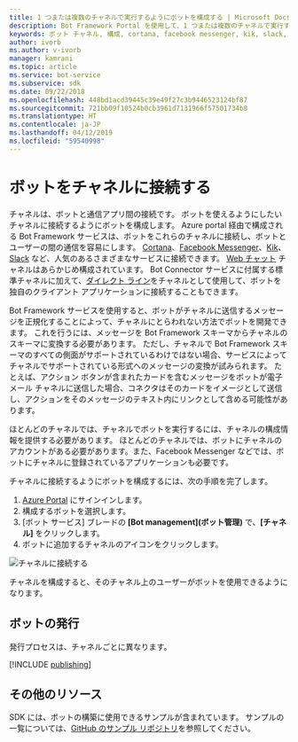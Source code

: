 ```yaml
---
title: 1 つまたは複数のチャネルで実行するようにボットを構成する | Microsoft Docs
description: Bot Framework Portal を使用して、1 つまたは複数のチャネルで実行するようにボットを構成する方法について説明します。
keywords: ボット チャネル, 構成, cortana, facebook messenger, kik, slack, skype, azure portal
author: ivorb
ms.author: v-ivorb
manager: kamrani
ms.topic: article
ms.service: bot-service
ms.subservice: sdk
ms.date: 09/22/2018
ms.openlocfilehash: 448bd1acd39445c39e49f27c3b9446523124bf87
ms.sourcegitcommit: 721bb09f10524b0cb3961d7131966f57501734b8
ms.translationtype: HT
ms.contentlocale: ja-JP
ms.lasthandoff: 04/12/2019
ms.locfileid: "59540998"
---
```

# <a name="connect-a-bot-to-channels"></a>ボットをチャネルに接続する

チャネルは、ボットと通信アプリ間の接続です。 ボットを使えるようにしたいチャネルに接続するようにボットを構成します。 Azure portal 経由で構成される Bot Framework サービスは、ボットをこれらのチャネルに接続し、ボットとユーザーの間の通信を容易にします。 [Cortana](bot-service-channel-connect-cortana.md)、[Facebook Messenger](bot-service-channel-connect-facebook.md)、[Kik](bot-service-channel-connect-kik.md)、[Slack](bot-service-channel-connect-slack.md) など、人気のあるさまざまなサービスに接続できます。 [Web チャット](bot-service-channel-connect-webchat.md) チャネルはあらかじめ構成されています。 Bot Connector サービスに付属する標準チャネルに加えて、[ダイレクト ライン](bot-service-channel-connect-directline.md)をチャネルとして使用して、ボットを独自のクライアント アプリケーションに接続することもできます。

Bot Framework サービスを使用すると、ボットがチャネルに送信するメッセージを正規化することによって、チャネルにとらわれない方法でボットを開発できます。 これを行うには、メッセージを Bot Framework スキーマからチャネルのスキーマに変換する必要があります。 ただし、チャネルで Bot Framework スキーマのすべての側面がサポートされているわけではない場合、サービスによってチャネルでサポートされている形式へのメッセージの変換が試みられます。 たとえば、アクション ボタンが含まれたカードを含むメッセージをボットが電子メール チャネルに送信した場合、コネクタはそのカードをイメージとして送信し、アクションをそのメッセージのテキスト内にリンクとして含める可能性があります。

ほとんどのチャネルでは、チャネルでボットを実行するには、チャネルの構成情報を提供する必要があります。 ほとんどのチャネルでは、ボットにチャネルのアカウントがある必要があります。また、Facebook Messenger などでは、ボットにチャネルに登録されているアプリケーションも必要です。

チャネルに接続するようにボットを構成するには、次の手順を完了します。

1. <a href="https://portal.azure.com" target="_blank">Azure Portal</a> にサインインします。
2. 構成するボットを選択します。
3. [ボット サービス] ブレードの **[Bot management]\(ボット管理\)** で、**[チャネル]** をクリックします。
4. ボットに追加するチャネルのアイコンをクリックします。

![チャネルに接続する](./media/channels/connect-to-channels.png)

チャネルを構成すると、そのチャネル上のユーザーがボットを使用できるようになります。

## <a name="publish-a-bot"></a>ボットの発行

発行プロセスは、チャネルごとに異なります。

[!INCLUDE [publishing](./includes/snippet-publish-to-channel.md)]

## <a name="additional-resources"></a>その他のリソース

SDK には、ボットの構築に使用できるサンプルが含まれています。 サンプルの一覧については、[GitHub のサンプル リポジトリ](https://github.com/Microsoft/BotBuilder-samples)を参照してください。
